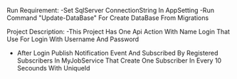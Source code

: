 Run Requirement:
 -Set SqlServer ConnectionString In AppSetting
 -Run Command "Update-DataBase" For Create DataBase From Migrations

 Project Description:
  -This Project Has One Api Action With Name Login That Use For Login With Username And Password
  - After Login Publish Notification Event And Subscribed By Registered Subscribers In MyJobService That Create One Subscriber In Every 10 Secounds With UniqueId
    
